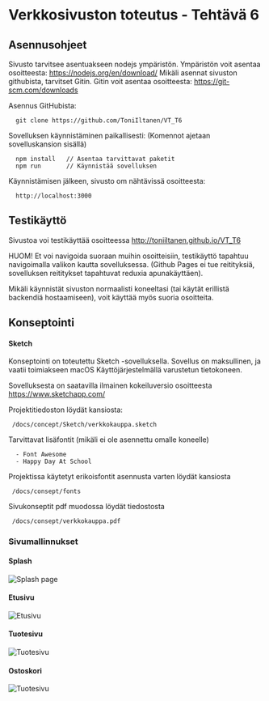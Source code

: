 # Verkkosivuston toteutus - Tehtävä 6

## Asennusohjeet
  Sivusto tarvitsee asentuakseen nodejs ympäristön. Ympäristön voit asentaa osoitteesta: https://nodejs.org/en/download/
  Mikäli asennat sivuston githubista, tarvitset Gitin. Gitin voit asentaa osoitteesta: https://git-scm.com/downloads
  
  Asennus GitHubista: 

  ```
    git clone https://github.com/ToniIltanen/VT_T6
  ```

  Sovelluksen käynnistäminen paikallisesti:
  (Komennot ajetaan sovelluskansion sisällä)

  ```
    npm install   // Asentaa tarvittavat paketit
    npm run       // Käynnistää sovelluksen
  ```

  Käynnistämisen jälkeen, sivusto om nähtävissä osoitteesta: 
  ```
    http://localhost:3000
  ```

## Testikäyttö
  Sivustoa voi testikäyttää osoitteessa http://toniiltanen.github.io/VT_T6

  HUOM! Et voi navigoida suoraan muihin osoitteisiin, testikäyttö tapahtuu navigoimalla valikon kautta sovelluksessa.
  (Github Pages ei tue reitityksiä, sovelluksen reititykset tapahtuvat reduxia apunakäyttäen).

  Mikäli käynnistät sivuston normaalisti koneeltasi (tai käytät erillistä backendiä hostaamiseen), voit käyttää myös suoria osoitteita.

## Konseptointi

   ####  Sketch
   Konseptointi on toteutettu Sketch -sovelluksella. 
   Sovellus on maksullinen, ja vaatii toimiakseen macOS Käyttöjärjestelmällä varustetun tietokoneen. 

   Sovelluksesta on saatavilla ilmainen kokeiluversio osoitteesta https://www.sketchapp.com/

   Projektitiedoston löydät kansiosta:
   ```
    /docs/concept/Sketch/verkkokauppa.sketch
   ```
   Tarvittavat lisäfontit (mikäli ei ole asennettu omalle koneelle)

      - Font Awesome
      - Happy Day At School

   Projektissa käytetyt erikoisfontit asennusta varten löydät kansiosta 
   ```
    /docs/consept/fonts
   ````

   Sivukonseptit pdf muodossa löydät tiedostosta
   ```
    /docs/consept/verkkokauppa.pdf
   ```

   ### Sivumallinnukset

   #### Splash
   ![Splash page](docs/consept/Splash_page.png)

   #### Etusivu
   ![Etusivu](docs/consept/Main_page.png)

   #### Tuotesivu
   ![Tuotesivu](docs/consept/Product_page.png)

   #### Ostoskori
   ![Tuotesivu](docs/consept/Shopping_basket.png)